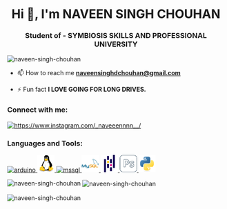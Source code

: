 <h1 align="center">Hi 👋, I'm NAVEEN SINGH CHOUHAN</h1>
<h3 align="center">Student of - SYMBIOSIS SKILLS AND PROFESSIONAL UNIVERSITY</h3>

<p align="left"> <img src="https://komarev.com/ghpvc/?username=naveen-singh-chouhan&label=Profile%20views&color=0e75b6&style=flat" alt="naveen-singh-chouhan" /> </p>

- 📫 How to reach me **naveensinghdchouhan@gmail.com**

- ⚡ Fun fact **I LOVE GOING FOR LONG DRIVES.**

<h3 align="left">Connect with me:</h3>
<p align="left">
<a href="https://instagram.com/https://www.instagram.com/_naveeennnn__/" target="blank"><img align="center" src="https://raw.githubusercontent.com/rahuldkjain/github-profile-readme-generator/master/src/images/icons/Social/instagram.svg" alt="https://www.instagram.com/_naveeennnn__/" height="30" width="40" /></a>
</p>

<h3 align="left">Languages and Tools:</h3>
<p align="left"> <a href="https://www.arduino.cc/" target="_blank" rel="noreferrer"> <img src="https://cdn.worldvectorlogo.com/logos/arduino-1.svg" alt="arduino" width="40" height="40"/> </a> <a href="https://www.linux.org/" target="_blank" rel="noreferrer"> <img src="https://raw.githubusercontent.com/devicons/devicon/master/icons/linux/linux-original.svg" alt="linux" width="40" height="40"/> </a> <a href="https://www.microsoft.com/en-us/sql-server" target="_blank" rel="noreferrer"> <img src="https://www.svgrepo.com/show/303229/microsoft-sql-server-logo.svg" alt="mssql" width="40" height="40"/> </a> <a href="https://www.mysql.com/" target="_blank" rel="noreferrer"> <img src="https://raw.githubusercontent.com/devicons/devicon/master/icons/mysql/mysql-original-wordmark.svg" alt="mysql" width="40" height="40"/> </a> <a href="https://pandas.pydata.org/" target="_blank" rel="noreferrer"> <img src="https://raw.githubusercontent.com/devicons/devicon/2ae2a900d2f041da66e950e4d48052658d850630/icons/pandas/pandas-original.svg" alt="pandas" width="40" height="40"/> </a> <a href="https://www.photoshop.com/en" target="_blank" rel="noreferrer"> <img src="https://raw.githubusercontent.com/devicons/devicon/master/icons/photoshop/photoshop-line.svg" alt="photoshop" width="40" height="40"/> </a> <a href="https://www.python.org" target="_blank" rel="noreferrer"> <img src="https://raw.githubusercontent.com/devicons/devicon/master/icons/python/python-original.svg" alt="python" width="40" height="40"/> </a> </p>

<p><img align="left" src="https://github-readme-stats.vercel.app/api/top-langs?username=naveen-singh-chouhan&show_icons=true&locale=en&layout=compact" alt="naveen-singh-chouhan" /></p>

<p>&nbsp;<img align="center" src="https://github-readme-stats.vercel.app/api?username=naveen-singh-chouhan&show_icons=true&locale=en" alt="naveen-singh-chouhan" /></p>

<p><img align="center" src="https://github-readme-streak-stats.herokuapp.com/?user=naveen-singh-chouhan&" alt="naveen-singh-chouhan" /></p>

